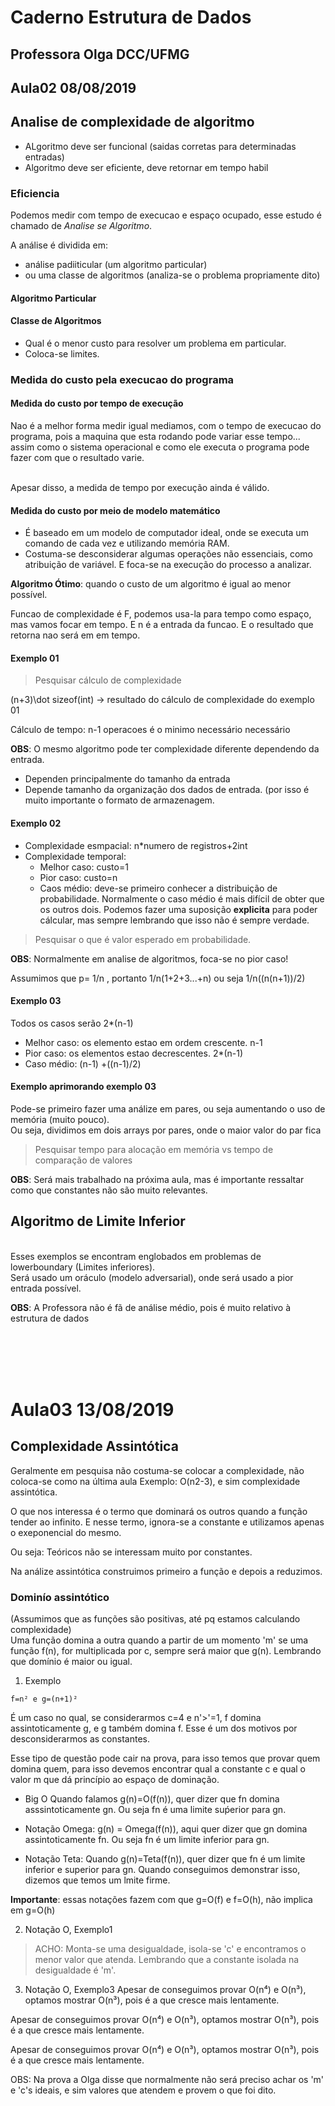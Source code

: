 # Caderno Estrutura de Dados
## Professora Olga DCC/UFMG


## Aula02 08/08/2019
## Analise de complexidade de algoritmo
* ALgoritmo deve ser funcional (saidas corretas para determinadas entradas)
* Algoritmo deve ser eficiente, deve retornar em tempo habil


### Eficiencia

Podemos medir com tempo de execucao e espaço ocupado, esse estudo é chamado de *Analise se Algoritmo*.

A análise é dividida em:
* análise padiiticular (um algoritmo particular) 
* ou uma classe de algoritmos (analiza-se o problema propriamente dito)

#### Algoritmo Particular

#### Classe de Algoritmos
* Qual é o menor custo para resolver um problema em particular.
* Coloca-se limites.

### Medida do custo pela execucao do programa
#### Medida do custo por tempo de execução
Nao é a melhor forma medir igual mediamos, com o tempo de execucao do programa, pois a maquina que esta rodando pode variar esse tempo... assim como o sistema operacional e como ele executa o programa pode fazer com que o resultado varie.

<br>Apesar disso, a medida de tempo por execução ainda é válido.

#### Medida do custo por meio de modelo matemático
* É baseado em um modelo de computador ideal, onde se executa um comando de cada vez e utilizando memória RAM.
* Costuma-se desconsiderar algumas operações não essenciais, como atribuição de variável. E foca-se na execução do processo a analizar.


**Algoritmo Ótimo**: quando o custo de um algoritmo é igual ao menor possível.

Funcao de complexidade é F, podemos usa-la para tempo como espaço, mas vamos focar em tempo. E n é a entrada da funcao. E o resultado que retorna nao será em em tempo.

#### Exemplo 01
> Pesquisar cálculo de complexidade

(n+3)\dot sizeof(int)  -> resultado do cálculo de complexidade do exemplo 01

Cálculo de tempo: n-1 operacoes é o minimo necessário necessário


**OBS**: O mesmo algoritmo pode ter complexidade diferente dependendo da entrada.

* Dependen principalmente do tamanho da entrada
* Depende tamanho da organização dos dados de entrada. (por isso é muito importante o formato de armazenagem.

#### Exemplo 02
* Complexidade esmpacial: n*numero de registros+2int
* Complexidade temporal:
  * Melhor caso: custo=1
  * Pior caso: custo=n
  * Caos médio: deve-se primeiro conhecer a distribuição de probabilidade. Normalmente o caso médio é mais difícil de obter que os outros dois. Podemos fazer uma suposição **explicita** para poder cálcular, mas sempre lembrando que isso não é sempre verdade.
 
> Pesquisar o que é valor esperado em probabilidade.

**OBS**: Normalmente em analise de algoritmos, foca-se no pior caso!

Assumimos que p= 1/n , portanto 1/n(1+2+3...+n) ou seja 1/n((n(n+1))/2)

#### Exemplo 03
Todos os casos serão 2*(n-1)
* Melhor caso: os elemento estao em ordem crescente. n-1
* Pior caso: os elementos estao decrescentes. 2*(n-1)
* Caso médio: (n-1) +((n-1)/2)


#### Exemplo aprimorando exemplo 03
Pode-se primeiro fazer uma análize em pares, ou seja aumentando o uso de memória (muito pouco). 
<br>Ou seja, dividimos em dois arrays por pares, onde o maior valor do par fica

>Pesquisar tempo para alocação em memória vs tempo de comparação de valores

**OBS**: Será mais trabalhado na próxima aula, mas é importante ressaltar como que constantes não são muito relevantes.


## Algoritmo de Limite Inferior
<br> Esses exemplos se encontram englobados em problemas de lowerboundary (Limites inferiores).
<br> Será usado um oráculo (modelo adversarial), onde será usado a pior entrada possível.

**OBS**: A Professora não é fã de análise médio, pois é muito relativo à estrutura de dados





<br><br><br><br>
# Aula03 13/08/2019
## Complexidade Assintótica
Geralmente em pesquisa não costuma-se colocar a complexidade, não coloca-se como na última aula Exemplo: O(n2-3), e sim complexidade assintótica.

O que nos interessa é o termo que dominará os outros quando a função tender ao infinito. E nesse termo, ignora-se a constante e utilizamos apenas o exeponencial do mesmo.

Ou seja: Teóricos não se interessam muito por constantes.

Na análize assintótica construimos primeiro a função e depois a reduzimos.

### Dominío assintótico
(Assumimos que as funções são positivas, até pq estamos calculando complexidade)<br>
Uma função domina a outra quando a partir de um momento 'm' se uma função f(n), for multiplicada por c, sempre será maior que g(n). Lembrando que domínio é maior ou igual.

1. Exemplo
~~~
f=n² e g=(n+1)²
~~~
É um caso no qual, se considerarmos c=4 e n'>'=1, f domina assintoticamente g, e g também domina f. Esse é um dos motivos por desconsiderarmos as constantes.

Esse tipo de questão pode cair na prova, para isso temos que provar quem domina quem, para isso devemos encontrar qual a constante c e qual o valor m que dá princípio ao espaço de dominação. 

* Big O
Quando falamos g(n)=O(f(n)), quer dizer que fn domina asssintoticamente gn. Ou seja fn é uma limite suṕerior para gn.

* Notação Omega:
g(n) = Omega(f(n)), aqui quer dizer que gn domina assintoticamente fn. Ou seja fn é um limite inferior para gn.

* Notação Teta:
Quando g(n)=Teta(f(n)), quer dizer que fn é um limite inferior e superior para gn. Quando conseguimos demonstrar isso, dizemos que temos um lmite firme.

**Importante**: essas notações fazem com que g=O(f) e f=O(h), não implica em g=O(h)

2. Notação O, Exemplo1

>ACHO: Monta-se uma desigualdade, isola-se 'c' e encontramos o menor valor que atenda. Lembrando que a constante isolada na desigualdade é 'm'. 

3. Notação O, Exemplo3
Apesar de conseguimos provar O(n⁴) e O(n³), optamos mostrar O(n³), pois é a que cresce mais lentamente.

Apesar de conseguimos provar O(n⁴) e O(n³), optamos mostrar O(n³), pois é a que cresce mais lentamente.

Apesar de conseguimos provar O(n⁴) e O(n³), optamos mostrar O(n³), pois é a que cresce mais lentamente.



OBS: Na prova a Olga disse que normalmente não será preciso achar os 'm' e 'c's ideais, e sim valores que atendem e provem o que foi dito.

